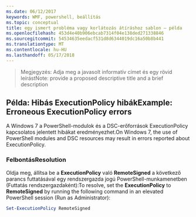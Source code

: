 ```yaml
---
ms.date: 06/12/2017
keywords: WMF, powershell, beállítás
ms.topic: conceptual
title: egy ismert probléma vagy korlátozás átíráshoz sablon – példa
ms.openlocfilehash: 453d4e40b906ebcab7314f04e138ded271338846
ms.sourcegitcommit: 54534635eedacf531d8d6344019dc16a50b8b441
ms.translationtype: MT
ms.contentlocale: hu-HU
ms.lasthandoff: 05/17/2018
---
```

><span data-ttu-id="0b502-103">Megjegyzés: Adja meg a javasolt informatív címet és egy rövid leírást</span><span class="sxs-lookup"><span data-stu-id="0b502-103">Note: provide a proposed descriptive title and a brief description</span></span>

## <a name="example-erroneous-executionpolicy-errors"></a><span data-ttu-id="0b502-104">Példa: Hibás ExecutionPolicy hibák</span><span class="sxs-lookup"><span data-stu-id="0b502-104">Example: Erroneous ExecutionPolicy errors</span></span> ##
<span data-ttu-id="0b502-105">A Windows 7 a PowerShell-modulok és a DSC-erőforrások ExecutionPolicy kapcsolatos jelentett hibákat eredményezhet.</span><span class="sxs-lookup"><span data-stu-id="0b502-105">On Windows 7, the use of PowerShell modules and DSC resources may result in errors reported about ExecutionPolicy.</span></span>

### <a name="resolution"></a><span data-ttu-id="0b502-106">Felbontás</span><span class="sxs-lookup"><span data-stu-id="0b502-106">Resolution</span></span>

<span data-ttu-id="0b502-107">Oldja meg, állítsa be a **ExecutionPolicy** való **RemoteSigned** a következő parancs futtatásával egy rendszergazda jogú PowerShell-munkamenetben (Futtatás rendszergazdaként):</span><span class="sxs-lookup"><span data-stu-id="0b502-107">To resolve, set the **ExecutionPolicy** to **RemoteSigned** by running the following command in an elevated PowerShell session (Run as Administrator):</span></span>

```powershell
Set-ExecutionPolicy RemoteSigned
```
